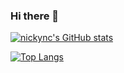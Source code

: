 ### Hi there 👋

[![nickync's GitHub stats](https://github-readme-stats.vercel.app/api?username=nickync&show_icons=true&theme=blue-green)](https://github.com/nickync/github-readme-stats)

[![Top Langs](https://github-readme-stats.vercel.app/api/top-langs/?username=nickync&hide=roff,jupyternotebook)](https://github.com/nickync/github-readme-stats)
<!--
**nickync/nickync** is a ✨ _special_ ✨ repository because its `README.md` (this file) appears on your GitHub profile.

Here are some ideas to get you started:

- 🔭 I’m currently working on ...
- 🌱 I’m currently learning ...
- 👯 I’m looking to collaborate on ...
- 🤔 I’m looking for help with ...
- 💬 Ask me about ...
- 📫 How to reach me: ...
- 😄 Pronouns: ...
- ⚡ Fun fact: ...
-->
